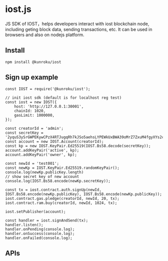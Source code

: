 # iost.js

JS SDK of IOST，helps developers interact with iost blockchain node, including geting block data, sending transactions, etc.
It can be used in browsers and also on nodejs platform.

<!--## Installation
Using npm in your project
```
npm install iost
```

## CDN
```
<script type="text/javascript" src="https://cdn.jsdelivr.net/npm/iost@0.1.18/dist/iost.min.js"></script>
```
exports to window.IOST global.
-->

## Install
```
npm install @kunroku/iost
```
## Sign up example

```
const IOST = require('@kunroku/iost');

// init iost sdk (default is for localhost reg test)
const iost = new IOST({
    host: 'http://127.0.0.1:30001',
    chainId: 1020,
    gasLimit: 1000000,
});

const creatorId = 'admin';
const secretKey = '2yquS3ySrGWPEKywCPzX4RTJugqRh7kJSo5aehsLYPEWkUxBWA39oMrZ7ZxuM4fgyXYs2cPwh5n8aNNpH5x2VyK1';
const account = new IOST.Account(creatorId);
const kp = new IOST.KeyPair.Ed25519(IOST.Bs58.decode(secretKey));
account.addKeyPair('active', kp);
account.addKeyPair('owner', kp);

const newId = 'test001';
const newKp = IOST.KeyPair.Ed25519.randomKeyPair();
console.log(newKp.publicKey.length)
// show secret key of new account
console.log(IOST.Bs58.encode(newKp.secretKey));

const tx = iost.contract.auth.signUp(newId, IOST.Bs58.encode(newKp.publicKey), IOST.Bs58.encode(newKp.publicKey));
iost.contract.gas.pledge(creatorId, newId, 20, tx);
iost.contract.ram.buy(creatorId, newId, 1024, tx);

iost.setPublisher(account);

const handler = iost.signAndSend(tx);
handler.listen();
handler.onPending(console.log);
handler.onSuccess(console.log);
handler.onFailed(console.log); 
```
## APIs



